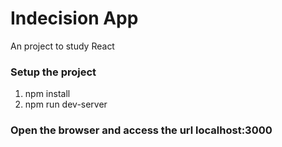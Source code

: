 # Indecision App
An project to study React

### Setup the project
1. npm install
2. npm run dev-server

### Open the browser and access the url localhost:3000
